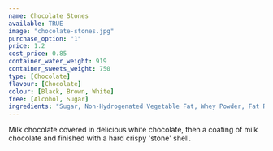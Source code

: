 ```yaml
---
name: Chocolate Stones
available: TRUE
image: "chocolate-stones.jpg"
purchase_option: "1"
price: 1.2
cost_price: 0.85
container_water_weight: 919
container_sweets_weight: 750
type: [Chocolate]
flavour: [Chocolate]
colour: [Black, Brown, White]
free: [Alcohol, Sugar]
ingredients: "Sugar, Non-Hydrogenated Vegetable Fat, Whey Powder, Fat Reduced Cocoa Powder, Soya Lecithin, Flavouring, Modified Maize Starch, Colour: E153; E171; E172, Glazing Agents"
---
```

Milk chocolate covered in delicious white chocolate, then a coating of milk chocolate and finished with a hard crispy 'stone' shell.